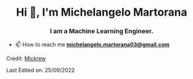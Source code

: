 <h1 align="center">Hi 👋, I'm Michelangelo Martorana</h1>
<h3 align="center">I am a Machine Learning Engineer.</h3>


- 📫 How to reach me **michelangelo.martorana03@gmail.com**

Credit: [Mickrew](https://github.com/mickrew)

Last Edited on: 25/09/2022
